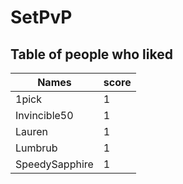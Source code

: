 # SetPvP
## Table of people who liked
Names | score
--- | ---
1pick | 1
Invincible50 | 1
Lauren | 1
Lumbrub | 1
SpeedySapphire | 1
